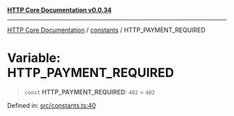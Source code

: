 [**HTTP Core Documentation v0.0.34**](../../README.md)

***

[HTTP Core Documentation](../../modules.md) / [constants](../README.md) / HTTP\_PAYMENT\_REQUIRED

# Variable: HTTP\_PAYMENT\_REQUIRED

> `const` **HTTP\_PAYMENT\_REQUIRED**: `402` = `402`

Defined in: [src/constants.ts:40](https://github.com/stonemjs/http-core/blob/424f80742be298e137f118c0e2e80266a8a78f3c/src/constants.ts#L40)
